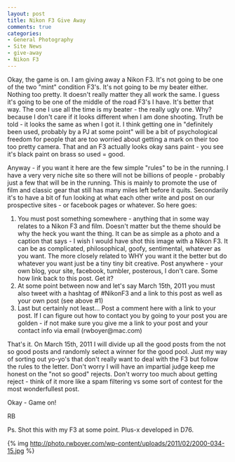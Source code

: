 ```yaml
---
layout: post
title: Nikon F3 Give Away
comments: true
categories:
- General Photography
- Site News
- give-away
- Nikon F3
---
```

Okay, the game is on. I am giving away a Nikon F3. It's not going to be one of the two "mint" condition F3's. It's not going to be my beater either. Nothing too pretty. It doesn't really matter they all work the same. I guess it's going to be one of the middle of the road F3's I have. It's better that way. The one I use all the time is my beater - the really ugly one. Why? because I don't care if it looks different when I am done shooting. Truth be told - it looks the same as when I got it. I think getting one in "definitely been used, probably by a PJ at some point" will be a bit of psychological freedom for people that are too worried about getting a mark on their too too pretty camera. That and an F3 actually looks okay sans paint - you see it's black paint on brass so used = good.

Anyway - if you want it here are the few simple "rules" to be in the running. I have a very very niche site so there will not be billions of people - probably just a few that will be in the running. This is mainly to promote the use of film and classic gear that still has many miles left before it quits. Secondarily it's to have a bit of fun looking at what each other write and post on our prospective sites - or facebook pages or whatever. So here goes:
<ol>
	<li>You must post something somewhere - anything that in some way relates to a Nikon F3 and film. Doesn't matter but the theme should be why the heck you want the thing. It can be as simple as a photo and a caption that says - I wish I would have shot this image with a Nikon F3. It can be as complicated, philosophical, goofy, sentimental, whatever as you want. The more closely related to WHY you want it the better but do whatever you want just be a tiny tiny bit creative. Post anywhere - your own blog, your site, facebook, tumbler, posterous, I don't care. Some how link back to this post. Get it?</li>
	<li>At some point between now and let's say March 15th, 2011 you must also tweet with a hashtag of #NikonF3 and a link to this post as well as your own post (see above #1)</li>
	<li>Last but certainly not least... Post a comment here with a link to your post. If I can figure out how to contact you by going to your post you are golden - if not make sure you give me a link to your post and your contact info via email (rwboyer@mac.com)</li>
</ol>
That's it. On March 15th, 2011 I will divide up all the good posts from the not so good posts and randomly select a winner for the good pool. Just my way of sorting out yo-yo's that don't really want to deal with the F3 but follow the rules to the letter. Don't worry I will have an impartial judge keep me honest on the "not so good" rejects. Don't worry too much about getting reject - think of it more like a spam filtering vs some sort of contest for the most wonderfullest post.

Okay - Game on!

RB

Ps. Shot this with my F3 at some point. Plus-x developed in D76.

{% img http://photo.rwboyer.com/wp-content/uploads/2011/02/2000-034-15.jpg %} 
